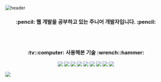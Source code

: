 ![header](https://capsule-render.vercel.app/api?type=waving&color=6FC7E1&fontColor=363636&height=200&section=header&text=Peter's%20Github&fontSize=90)
<br>
<h3 align="center">:pencil: 웹 개발을 공부하고 있는 주니어 개발자입니다. :pencil:</h3>
<br>
<br>
<h3 align="center">:tv::computer: 사용해본 기술 :wrench::hammer:</h3>
<p align="center">   
  <img src="https://img.shields.io/badge/Ruby-CC342D?style=plastic&logo=Ruby&logoColor=white" />
  <img src="https://img.shields.io/badge/Ruby%20on%20Rails-CC0000?style=plastic&logo=Ruby%20on%20Rails&logoColor=white" />
  <img src="https://img.shields.io/badge/Next.js-000000?style=plastic&logo=Next.js&logoColor=white" />
  <img src="https://img.shields.io/badge/React-61DAFB?style=plastic&logo=React&logoColor=white" />
  <img src="https://img.shields.io/badge/Bootstrap-7952B3?style=plastic&logo=Bootstrap&logoColor=white" />
  <img src="https://img.shields.io/badge/JavaScript-F7DF1E?style=plastic&logo=JavaScript&logoColor=white" />
  <img src="https://img.shields.io/badge/PostgreSQL-4169E1?style=plastic&logo=PostgreSQL&logoColor=white" />
  <img src="https://img.shields.io/badge/Insomnia-4000BF?style=plastic&logo=Insomnia&logoColor=white" />
  <img src="https://img.shields.io/badge/Python-3776AB?style=plastic&logo=Python&logoColor=white" />

</p>
<img src="https://capsule-render.vercel.app/api?type=waving&color=6FC7E1&height=200&section=footer" />
